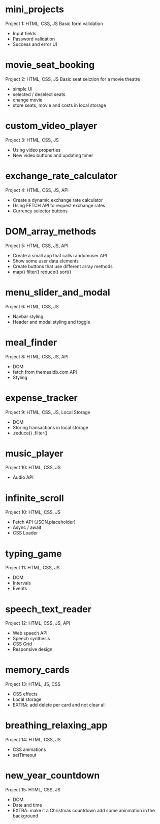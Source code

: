 # mini_projects

Project 1: HTML, CSS, JS
Basic form validation

- Input fields
- Password validation
- Success and error UI

# movie_seat_booking

Project 2: HTML, CSS, JS
Basic seat selction for a movie theatre

- simple UI
- selected / deselect seats
- change movie
- store seats, movie and costs in local storage

# custom_video_player

Project 3: HTML, CSS, JS

- Using video properties
- New video buttons and updating timer

# exchange_rate_calculator

Project 4: HTML, CSS, JS, API

- Create a dynamic exchange rate calculator
- Using FETCH API to request exchange rates
- Currency selector buttons

# DOM_array_methods

Project 5: HTML, CSS, JS, API

- Create a small app that calls randomuser API
- Show some user data elements
- Create buttons that use different array methods
- map() filter() reduce() sort()

# menu_slider_and_modal

Project 6: HTML, CSS, JS

- Navbar styling
- Header and modal styling and toggle

# meal_finder

Project 8: HTML, CSS, JS, API

- DOM
- fetch from themealdb.com API
- Styling

# expense_tracker

Project 9: HTML, CSS, JS, Local Storage

- DOM
- Storing transactions in local storage
- .reduce() .filter()

# music_player

Project 10: HTML, CSS, JS

- Audio API

# infinite_scroll

Project 10: HTML, CSS, JS

- Fetch API (JSON.placeholder)
- Async / await
- CSS Loader

# typing_game

Project 11: HTML, CSS, JS

- DOM
- Intervals
- Events

# speech_text_reader

Project 12: HTML, CSS, JS, API

- Web speech API
- Speech synthesis
- CSS Grid
- Responsive design

# memory_cards

Project 13: HTML, JS, CSS

- CSS effects
- Local storage
- EXTRA: add delete per card and not clear all

# breathing_relaxing_app

Project 14: HTML, CSS, JS

- CSS animations
- setTimeout

# new_year_countdown

Project 15: HTML, CSS, JS

- DOM
- Date and time
- EXTRA: make it a Christmas countdown
  add some aninmation in the background
